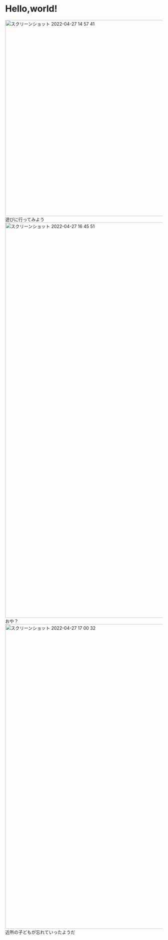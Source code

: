 # Hello,world!
<img width="625" alt="スクリーンショット 2022-04-27 14 57 41" src="https://user-images.githubusercontent.com/104488855/165466488-beb9724d-b876-4486-9814-617941f497fc.png">
遊びに行ってみよう



  
<img width="1260" alt="スクリーンショット 2022-04-27 16 45 51" src="https://user-images.githubusercontent.com/104488855/165470095-7ae133e3-1c4b-481b-81b6-ca86c204e64a.png">
おや？
  
  
  
  
<img width="971" alt="スクリーンショット 2022-04-27 17 00 32" src="https://user-images.githubusercontent.com/104488855/165470916-3111c856-caed-45a9-b677-4988a2d6b9b6.png">
近所の子どもが忘れていったようだ



